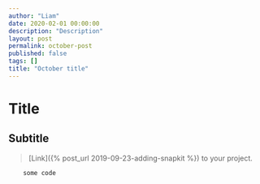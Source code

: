```yaml
---
author: "Liam"
date: 2020-02-01 00:00:00
description: "Description"
layout: post
permalink: october-post
published: false
tags: []
title: "October title"
---
```


# Title

## Subtitle

> [Link]({% post_url 2019-09-23-adding-snapkit %}) to your project.

```
    some code
```

